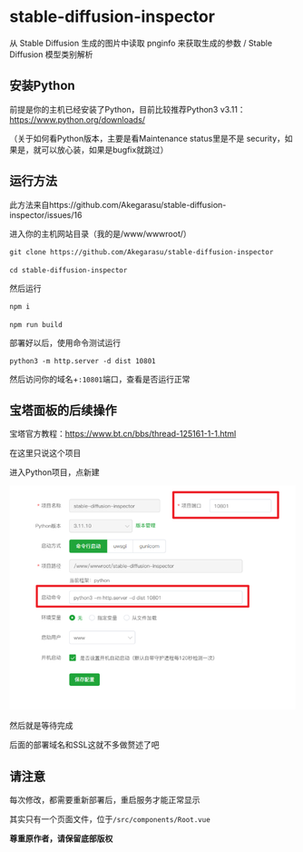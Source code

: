 # stable-diffusion-inspector

从 Stable Diffusion 生成的图片中读取 pnginfo 来获取生成的参数 / Stable Diffusion 模型类别解析

## 安装Python


前提是你的主机已经安装了Python，目前比较推荐Python3 v3.11：https://www.python.org/downloads/

（关于如何看Python版本，主要是看Maintenance status里是不是 security，如果是，就可以放心装，如果是bugfix就跳过）

## 运行方法

此方法来自https://github.com/Akegarasu/stable-diffusion-inspector/issues/16

进入你的主机网站目录（我的是/www/wwwroot/）
```
git clone https://github.com/Akegarasu/stable-diffusion-inspector

cd stable-diffusion-inspector
```
然后运行
```
npm i

npm run build
```
部署好以后，使用命令测试运行
```
python3 -m http.server -d dist 10801
```
然后访问你的域名+`:10801`端口，查看是否运行正常

## 宝塔面板的后续操作

宝塔官方教程：https://www.bt.cn/bbs/thread-125161-1-1.html

在这里只说这个项目

进入Python项目，点新建

![](tutorial_img/宝塔面板的设置.png?raw=true)

然后就是等待完成

后面的部署域名和SSL这就不多做赘述了吧

## 请注意
每次修改，都需要重新部署后，重启服务才能正常显示

其实只有一个页面文件，位于`/src/components/Root.vue`

**尊重原作者，请保留底部版权**



